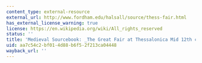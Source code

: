 ```yaml
---
content_type: external-resource
external_url: http://www.fordham.edu/halsall/source/thess-fair.html
has_external_license_warning: true
license: https://en.wikipedia.org/wiki/All_rights_reserved
status: ''
title: 'Medieval Sourcebook: _The Great Fair at Thessalonica Mid 12th century_'
uid: aa7c54c2-bf01-4d88-b6f5-2f213ca04448
wayback_url: ''
---
```

